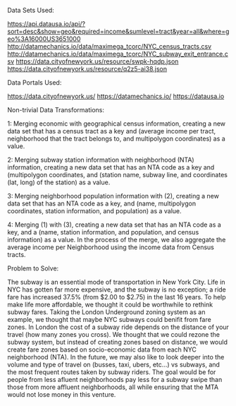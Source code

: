 Data Sets Used:

https://api.datausa.io/api/?sort=desc&show=geo&required=income&sumlevel=tract&year=all&where=geo%3A16000US3651000 http://datamechanics.io/data/maximega_tcorc/NYC_census_tracts.csv http://datamechanics.io/data/maximega_tcorc/NYC_subway_exit_entrance.csv https://data.cityofnewyork.us/resource/swpk-hqdp.json
https://data.cityofnewyork.us/resource/q2z5-ai38.json

Data Portals Used:

https://data.cityofnewyork.us/
https://datamechanics.io/
https://datausa.io

Non-trivial Data Transformations:

1: Merging economic with geographical census information, creating a new data set that has a census tract as a key and (average income per tract, neighborhood that the tract belongs to, and multipolygon coordinates) as a value.

2: Merging subway station information with neighborhood (NTA) information, creating a new data set that has an NTA code as a key and (multipolygon coordinates, and (station name, subway line, and coordinates (lat, long) of the station) as a value.

3: Merging neighborhood population information with (2), creating a new data set that has an NTA code as a key, and (name, multipolygon coordinates, station information, and population) as a value.

4: Merging (1) with (3), creating a new data set that has an NTA code as a key, and a (name, station information, and population, and census information) as a value. In the process of the merge, we also aggregate the average income per Neighborhood using the income data from Census tracts.

Problem to Solve:

The subway is an essential mode of transportation in New York City. Life in NYC has gotten far more expensive, and the subway is no exception; a ride fare has increased 37.5% (from $2.00 to $2.75) in the last 16 years. To help make life more affordable, we thought it could be worthwhile to rethink subway fares. Taking the London Underground zoning system as an example, we thought that maybe NYC subways could benifit from fare zones. In London the cost of a subway ride depends on the distance of your travel (how many zones you cross). We thought that we could rezone the subway system, but instead of creating zones based on distance, we would create fare zones based on socio-economic data from each NYC neighborhood (NTA). In the future, we may also like to look deeper into the volume and type of travel on (busses, taxi, ubers, etc...) vs subways, and the most frequent routes taken by subway riders. The goal would be for people from less afluent neighborhoods pay less for a subway swipe than those from more affluent neighborhoods, all while ensuring that the MTA would not lose money in this venture.